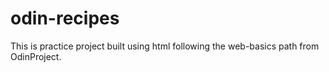 # odin-recipes
This is practice project built using html following the web-basics path from OdinProject.

